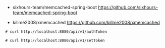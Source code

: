 
* sixhours-team/memcached-spring-boot
https://github.com/sixhours-team/memcached-spring-boot

* killme2008/xmemcached
https://github.com/killme2008/xmemcached

```
# curl http://localhost:8080/api/v1/authToken

# curl http://localhost:8080/api/v1/setToken
```
